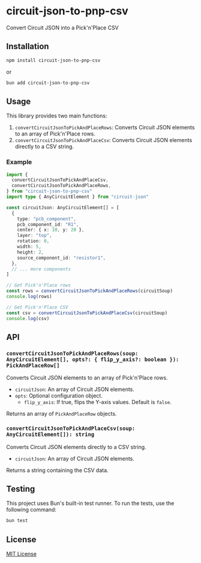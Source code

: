 # circuit-json-to-pnp-csv

Convert Circuit JSON into a Pick'n'Place CSV

## Installation

```bash
npm install circuit-json-to-pnp-csv
```

or

```bash
bun add circuit-json-to-pnp-csv
```

## Usage

This library provides two main functions:

1. `convertCircuitJsonToPickAndPlaceRows`: Converts Circuit JSON elements to an array of Pick'n'Place rows.
2. `convertCircuitJsonToPickAndPlaceCsv`: Converts Circuit JSON elements directly to a CSV string.

### Example

```typescript
import {
  convertCircuitJsonToPickAndPlaceCsv,
  convertCircuitJsonToPickAndPlaceRows,
} from "circuit-json-to-pnp-csv"
import type { AnyCircuitElement } from "circuit-json"

const circuitJson: AnyCircuitElement[] = [
  {
    type: "pcb_component",
    pcb_component_id: "R1",
    center: { x: 10, y: 20 },
    layer: "top",
    rotation: 0,
    width: 5,
    height: 2,
    source_component_id: "resistor1",
  },
  // ... more components
]

// Get Pick'n'Place rows
const rows = convertCircuitJsonToPickAndPlaceRows(circuitSoup)
console.log(rows)

// Get Pick'n'Place CSV
const csv = convertCircuitJsonToPickAndPlaceCsv(circuitSoup)
console.log(csv)
```

## API

### `convertCircuitJsonToPickAndPlaceRows(soup: AnyCircuitElement[], opts?: { flip_y_axis?: boolean }): PickAndPlaceRow[]`

Converts Circuit JSON elements to an array of Pick'n'Place rows.

- `circuitJson`: An array of Circuit JSON elements.
- `opts`: Optional configuration object.
  - `flip_y_axis`: If true, flips the Y-axis values. Default is `false`.

Returns an array of `PickAndPlaceRow` objects.

### `convertCircuitJsonToPickAndPlaceCsv(soup: AnyCircuitElement[]): string`

Converts Circuit JSON elements directly to a CSV string.

- `circuitJson`: An array of Circuit JSON elements.

Returns a string containing the CSV data.

## Testing

This project uses Bun's built-in test runner. To run the tests, use the following command:

```bash
bun test
```

## License

[MIT License](LICENSE)
